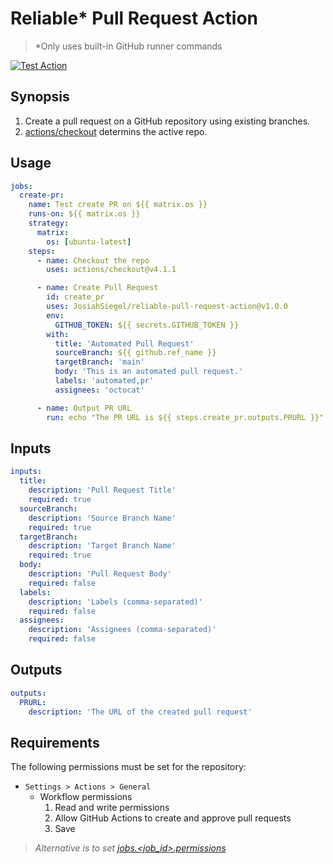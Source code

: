 # Reliable* Pull Request Action

> *Only uses built-in GitHub runner commands

[![Test Action](https://github.com/JosiahSiegel/reliable-pull-request-action/actions/workflows/test-action.yml/badge.svg)](https://github.com/JosiahSiegel/reliable-pull-request-action/actions/workflows/test-action.yml)

## Synopsis

1. Create a pull request on a GitHub repository using existing branches.
2. [actions/checkout](https://github.com/actions/checkout) determins the active repo.

## Usage

```yml
jobs:
  create-pr:
    name: Test create PR on ${{ matrix.os }}
    runs-on: ${{ matrix.os }}
    strategy:
      matrix:
        os: [ubuntu-latest]
    steps:
      - name: Checkout the repo
        uses: actions/checkout@v4.1.1

      - name: Create Pull Request
        id: create_pr
        uses: JosiahSiegel/reliable-pull-request-action@v1.0.0
        env:
          GITHUB_TOKEN: ${{ secrets.GITHUB_TOKEN }}
        with:
          title: 'Automated Pull Request'
          sourceBranch: ${{ github.ref_name }}
          targetBranch: 'main'
          body: 'This is an automated pull request.'
          labels: 'automated,pr'
          assignees: 'octocat'

      - name: Output PR URL
        run: echo "The PR URL is ${{ steps.create_pr.outputs.PRURL }}"
```

## Inputs

```yml
inputs:
  title:
    description: 'Pull Request Title'
    required: true
  sourceBranch:
    description: 'Source Branch Name'
    required: true
  targetBranch:
    description: 'Target Branch Name'
    required: true
  body:
    description: 'Pull Request Body'
    required: false
  labels:
    description: 'Labels (comma-separated)'
    required: false
  assignees:
    description: 'Assignees (comma-separated)'
    required: false
```

## Outputs
```yml
outputs:
  PRURL:
    description: 'The URL of the created pull request'
```

## Requirements

The following permissions must be set for the repository:
  * `Settings > Actions > General`
     * Workflow permissions
       1. Read and write permissions
       2. Allow GitHub Actions to create and approve pull requests
       3. Save

>*Alternative is to set [jobs.<job_id>.permissions](https://docs.github.com/en/actions/using-workflows/workflow-syntax-for-github-actions#jobsjob_idpermissions)*
